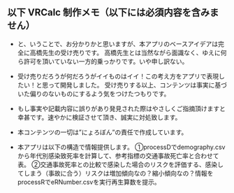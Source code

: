 ## 以下 VRCalc 制作メモ（以下には必須内容を含みません）

- と、いうことで、お分かりかと思いますが、本アプリのベースアイデアは完全に高橋先生の受け売りです。
高橋先生とは当然ながら面識なく、ゆえに何ら許可を頂いていない一方的乗っかりです。いや申し訳ない。
- 受け売りだろうが何だろうがイイものはイイ！この考え方をアプリで表現したい！と思って開発しました。
受け売りする以上、コンテンツは事実に基づいた偏りのないものにするよう気をつけたつもりです。
- もし事実や記載内容に誤りがあり発見された際はやさしくご指摘頂けますと幸甚です。速やかに検証させて頂き、誠実に対処致します。
- 本コンテンツの一切は”にょろぼん”の責任で作成しています。


- 本アプリは以下の構造で情報提供します。
①processDでdemography.csvから年代別感染致死率を計算して、参考指標の交通事故死亡率と合わせて表。
②交通事故死率との比較で感染した場合のリスクを評価する、感染してしまう（事故に合う）リスクは増加傾向なの？縮小傾向なの？情報をprocessRでeRNumber.csvを実行再生算数を提示。